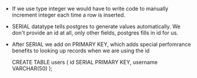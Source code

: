 * If we use type integer we would have to write code to manually increment integer each time a row is inserted. 
* SERIAL datatype tells postgres to generate values automatically. We don't provide an id at all, only other fields, postgres fills in id for us. 
* After SERIAL we add on PRIMARY KEY, which adds special perfomrance benefits to looking up records when we are using the id

  CREATE TABLE users (
  id SERIAL PRIMARY KEY, 
  username VARCHAR(50)
  );
